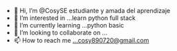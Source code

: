 - 👋 Hi, I’m @CosySE estudiante y amada del aprendizaje
- 👀 I’m interested in ...learn python full stack
- 🌱 I’m currently learning ...python basic
- 💞️ I’m looking to collaborate on ...
- 📫 How to reach me ...cosy890720@gmail.com

<!---
CosySE/CosySE is a ✨ special ✨ repository because its `README.md` (this file) appears on your GitHub profile.
You can click the Preview link to take a look at your changes.
--->
